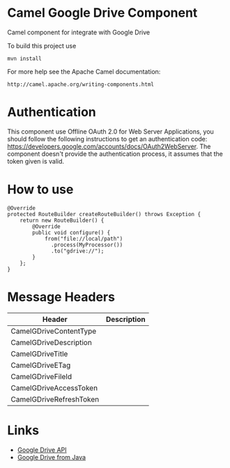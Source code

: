 Camel Google Drive Component
============

Camel component for integrate with Google Drive

To build this project use

    mvn install

For more help see the Apache Camel documentation:

    http://camel.apache.org/writing-components.html
    
Authentication
==

This component use Offline OAuth 2.0 for Web Server Applications, you should follow the following instructions to get an authentication code: https://developers.google.com/accounts/docs/OAuth2WebServer.
The component doesn't provide the authentication process, it assumes that the token given is valid.

How to use
==

    @Override
    protected RouteBuilder createRouteBuilder() throws Exception {
        return new RouteBuilder() {
            @Override
			public void configure() {
                from("file://local/path")
                  .process(MyProcessor())
                  .to("gdrive://");
            }
        };
    }

Message Headers
==

| Header                    | Description           |
| ------------------------- |:---------------------:|
| CamelGDriveContentType    |                       |
| CamelGDriveDescription    |                       |
| CamelGDriveTitle          |                       |
| CamelGDriveETag           |                       |
| CamelGDriveFileId         |                       |
| CamelGDriveAccessToken    |                       |
| CamelGDriveRefreshToken   |                       |

Links
==

* [Google Drive API](https://code.google.com/p/google-api-java-client/wiki/APIs#Drive_API)
* [Google Drive from Java](https://developers.google.com/drive/quickstart-java)